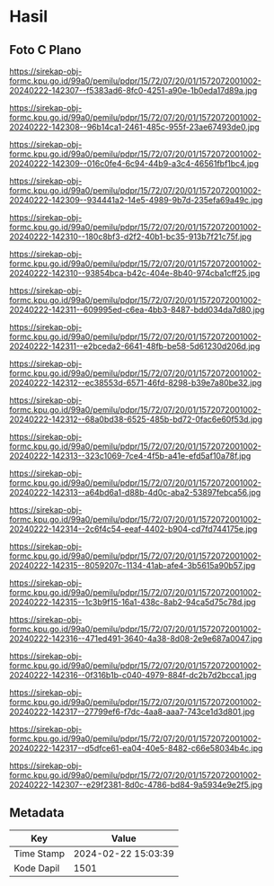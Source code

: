 # Hasil

## Foto C Plano

https://sirekap-obj-formc.kpu.go.id/99a0/pemilu/pdpr/15/72/07/20/01/1572072001002-20240222-142307--f5383ad6-8fc0-4251-a90e-1b0eda17d89a.jpg

https://sirekap-obj-formc.kpu.go.id/99a0/pemilu/pdpr/15/72/07/20/01/1572072001002-20240222-142308--96b14ca1-2461-485c-955f-23ae67493de0.jpg

https://sirekap-obj-formc.kpu.go.id/99a0/pemilu/pdpr/15/72/07/20/01/1572072001002-20240222-142309--016c0fe4-6c94-44b9-a3c4-46561fbf1bc4.jpg

https://sirekap-obj-formc.kpu.go.id/99a0/pemilu/pdpr/15/72/07/20/01/1572072001002-20240222-142309--934441a2-14e5-4989-9b7d-235efa69a49c.jpg

https://sirekap-obj-formc.kpu.go.id/99a0/pemilu/pdpr/15/72/07/20/01/1572072001002-20240222-142310--180c8bf3-d2f2-40b1-bc35-913b7f21c75f.jpg

https://sirekap-obj-formc.kpu.go.id/99a0/pemilu/pdpr/15/72/07/20/01/1572072001002-20240222-142310--93854bca-b42c-404e-8b40-974cba1cff25.jpg

https://sirekap-obj-formc.kpu.go.id/99a0/pemilu/pdpr/15/72/07/20/01/1572072001002-20240222-142311--609995ed-c6ea-4bb3-8487-bdd034da7d80.jpg

https://sirekap-obj-formc.kpu.go.id/99a0/pemilu/pdpr/15/72/07/20/01/1572072001002-20240222-142311--e2bceda2-6641-48fb-be58-5d61230d206d.jpg

https://sirekap-obj-formc.kpu.go.id/99a0/pemilu/pdpr/15/72/07/20/01/1572072001002-20240222-142312--ec38553d-6571-46fd-8298-b39e7a80be32.jpg

https://sirekap-obj-formc.kpu.go.id/99a0/pemilu/pdpr/15/72/07/20/01/1572072001002-20240222-142312--68a0bd38-6525-485b-bd72-0fac6e60f53d.jpg

https://sirekap-obj-formc.kpu.go.id/99a0/pemilu/pdpr/15/72/07/20/01/1572072001002-20240222-142313--323c1069-7ce4-4f5b-a41e-efd5af10a78f.jpg

https://sirekap-obj-formc.kpu.go.id/99a0/pemilu/pdpr/15/72/07/20/01/1572072001002-20240222-142313--a64bd6a1-d88b-4d0c-aba2-53897febca56.jpg

https://sirekap-obj-formc.kpu.go.id/99a0/pemilu/pdpr/15/72/07/20/01/1572072001002-20240222-142314--2c6f4c54-eeaf-4402-b904-cd7fd744175e.jpg

https://sirekap-obj-formc.kpu.go.id/99a0/pemilu/pdpr/15/72/07/20/01/1572072001002-20240222-142315--8059207c-1134-41ab-afe4-3b5615a90b57.jpg

https://sirekap-obj-formc.kpu.go.id/99a0/pemilu/pdpr/15/72/07/20/01/1572072001002-20240222-142315--1c3b9f15-16a1-438c-8ab2-94ca5d75c78d.jpg

https://sirekap-obj-formc.kpu.go.id/99a0/pemilu/pdpr/15/72/07/20/01/1572072001002-20240222-142316--471ed491-3640-4a38-8d08-2e9e687a0047.jpg

https://sirekap-obj-formc.kpu.go.id/99a0/pemilu/pdpr/15/72/07/20/01/1572072001002-20240222-142316--0f316b1b-c040-4979-884f-dc2b7d2bcca1.jpg

https://sirekap-obj-formc.kpu.go.id/99a0/pemilu/pdpr/15/72/07/20/01/1572072001002-20240222-142317--27799ef6-f7dc-4aa8-aaa7-743ce1d3d801.jpg

https://sirekap-obj-formc.kpu.go.id/99a0/pemilu/pdpr/15/72/07/20/01/1572072001002-20240222-142317--d5dfce61-ea04-40e5-8482-c66e58034b4c.jpg

https://sirekap-obj-formc.kpu.go.id/99a0/pemilu/pdpr/15/72/07/20/01/1572072001002-20240222-142307--e29f2381-8d0c-4786-bd84-9a5934e9e2f5.jpg


## Metadata

| Key        | Value               |
| ---------- | ------------------- |
| Time Stamp | 2024-02-22 15:03:39 |
| Kode Dapil | 1501                |



